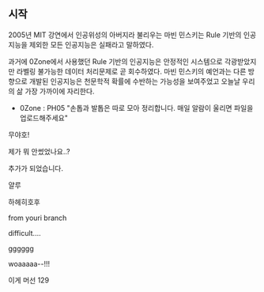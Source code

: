 ## 시작
2005년 MIT 강연에서 인공위성의 아버지라 불리우는 마빈 민스키는 Rule 기반의 인공지능을 제외한 모든 인공지능은 실패라고 말하였다.

과거에 0Zone에서 사용했던 Rule 기반의 인공지능은 안정적인 시스템으로 각광받았지만 라벨링 불가능한 데이터 처리문제로 곧 회수하였다.
마빈 민스키의 예언과는 다른 방향으로 개발된 인공지능은 천문학적 확률에 수반하는 가능성을 보여주었고 오늘날 우리의 삶 가장 가까이에 자리한다.

- 0Zone : PH05
"손톱과 발톱은 따로 모아 정리합니다. 매일 알람이 울리면 파일을 업로드해주세요"

무야호!

제가 뭐 안썼었나요..? 

추가가 되었습니다.

얄루 

하헤히호후 

from youri branch 

difficult....

gggggg


woaaaaa--!!!

이게 머선 129 